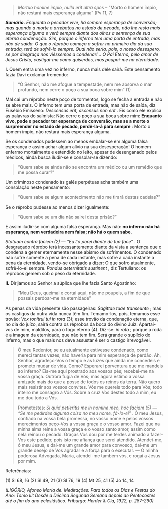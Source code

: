 > *Mortuo homine impio, nulla erit ultra spes* – “Morto o homem ímpio, não restará mais esperança alguma” (Pv 11, 7)

***Sumário.** Enquanto o pecador vive, há sempre esperança de conversão; mas quando a morte o arrebatou no estado de pecado, não lhe resta mais esperança alguma e verá sempre diante dos olhos a sentença de sua eterna condenação. Sim, porque o inferno tem uma porta de entrada, mas não de saída. O que o réprobo começa a sofrer no primeiro dia da sua entrada, terá de sofrê-lo sempre. Qual não seria, pois, o nosso desespero, se por desgraça nos viéssemos a condenar!… Ó Pai Eterno, pelo amor de Jesus Cristo, castigai-me como quiserdes, mas poupai-me na eternidade.*

**I.** Quem entra uma vez no inferno, nunca mais dele sairá. Este pensamento fazia Davi exclamar tremendo:

> “Ó Senhor, não me afogue a tempestade, nem me absorva o mar profundo, nem cerre o poço a sua boca sobre mim” (1)

Mal cai um réprobo neste poço de tormentos, logo se fecha a entrada e não se abre mais. O inferno tem uma porta de entrada, mas não de saída, diz Eusébio Emisseno: *Descensus erit, ascensus non erit* . Eis como ele explica as palavras do salmista: Não cerre o poço a sua boca sobre mim: **Enquanto vivo, pode o pecador ter esperança de conversão, mas se a morte o surpreender no estado de pecado, perdê-la-á para sempre** : Morto o homem ímpio, não restará mais esperança alguma.

Se os condenados pudessem ao menos embalar-se em alguma falsa esperança e assim achar algum alívio na sua desesperação! O homem enfermo mortalmente e estendido no leito, apesar de desenganado pelos médicos, ainda busca iludir-se e consolar-se dizendo:

> “Quem sabe se ainda não se encontra um médico ou um remédio que me possa curar?”

Um criminoso condenado às galés perpétuas acha também uma consolação neste pensamento:

> “Quem sabe se algum acontecimento não me tirará destas cadeias?”

Se o réprobo pudesse ao menos dizer igualmente:

> “Quem sabe se um dia não sairei desta prisão?”

E assim iludir-se com alguma falsa esperança. Mas não: **no inferno não há esperança, nem verdadeira nem falsa; não há o quem sabe.**

*Statuam contra faciem (2) — “Eu t´o porei diante de tua face”* . O desgraçado réprobo terá incessantemente diante da vista a sentença que o condena a gemer eternamente nesse abismo de sofrimentos. O condenado não sofre somente a pena de cada instante, mas sofre a cada instante a pena da eternidade, vendo-se obrigado a dizer: O que sofro atualmente, sofrê-lo-ei sempre. *Pondus aeternitatis sustinent* , diz Tertuliano: os réprobos gemem sob o peso da eternidade.

**II.** Dirijamos ao Senhor a súplica que lhe fazia Santo Agostinho:

> “Meu Deus, queimai e cortai aqui, não me poupeis, a fim de que possais perdoar-me na eternidade”

As penas da vida presente são passageiras: *Sagittae tuae transeunte* ; mas os castigos da outra vida nunca têm fim. Temamo-los, pois, temamos esse trovão: *Vox tonitrui tui in rota* (3); esse trovão da condenação eterna, que, no dia do juízo, sairá contra os réprobos da boca do divino Juiz: Apartai-vos de mim, malditos, para o fogo eterno (4). Diz-se: *in rota* ; porque a roda é a imagem da eternidade, que não tem fim. Será grande o suplício do inferno, mas o que mais nos deve assustar é ser o castigo irrevogável.

> Ó meu Redentor, se eu atualmente estivesse condenado, como mereci tantas vezes, não haveria para mim esperança de perdão. Ah, Senhor, agradeço-Vos o tempo e as luzes que ainda me concedeis e prometo mudar de vida. Como? Esperarei porventura que me mandeis ao inferno? Eis-me aqui prostrado aos vossos pés; recebei-me na vossa graça. Outrora fugia de Vós; mas agora estimo a vossa amizade mais do que a posse de todos os reinos da terra. Não quero mais resistir aos vossos convites. Vós me quereis todo para Vós; todo inteiro me consagro a Vós. Sobre a cruz Vos destes todo a mim, eu me dou todo a Vós.
>
> Prometestes: *Si quid petieritis me in nomine meo, hoc faciam (5) — “Se me pedirdes alguma coisa no meu nome, fá-lo-ei”* . Ó meu Jesus, confiado na vossa bela promessa, no vosso nome e pelos vossos merecimentos peço-Vos a vossa graça e o vosso amor. Fazei que na minha alma reine a vossa graça e o vosso santo amor, assim como nela reinou o pecado. Graças Vos dou por me terdes animado a fazer-Vos este pedido; pois isto me afiança que serei atendido. Atendei-me, ó meu Jesus, e dai-me um grande amor para convosco, dai-me um grande desejo de Vos agradar e a força para o executar. — Ó minha poderosa Advogada, Maria, atendei-me também vós, e rogai a Jesus por mim.

Referências:

\(1\) Sl 68, 16 (2) Sl 49, 21 (3) Sl 76, 19 (4) Mt 25, 41 (5) Jo 14, 14

*(LIGÓRIO, Afonso Maria de. Meditações: Para todos os Dias e Festas do Ano: Tomo III: Desde a Décima Segunda Semana depois de Pentecostes até o fim do ano eclesiástico. Friburgo: Herder & Cia, 1922, p. 287-290)*
